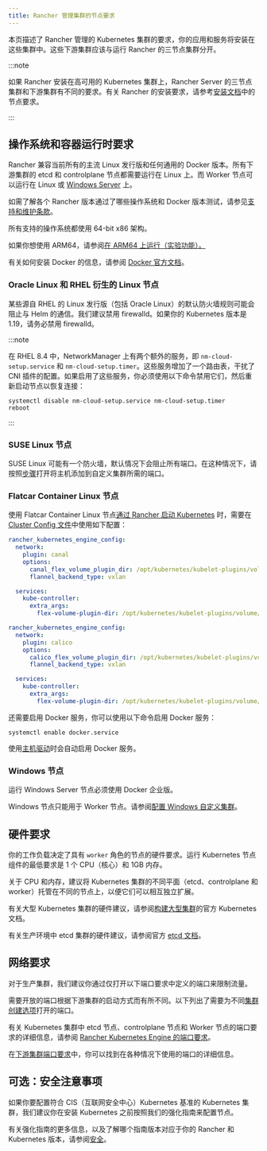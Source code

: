 ```yaml
---
title: Rancher 管理集群的节点要求
---
```


本页描述了 Rancher 管理的 Kubernetes 集群的要求，你的应用和服务将安装在这些集群中。这些下游集群应该与运行 Rancher 的三节点集群分开。

:::note

如果 Rancher 安装在高可用的 Kubernetes 集群上，Rancher Server 的三节点集群和下游集群有不同的要求。有关 Rancher 的安装要求，请参考[安装文档](../../../pages-for-subheaders/installation-requirements.md)中的节点要求。

:::

## 操作系统和容器运行时要求

Rancher 兼容当前所有的主流 Linux 发行版和任何通用的 Docker 版本。所有下游集群的 etcd 和 controlplane 节点都需要运行在 Linux 上。而 Worker 节点可以运行在 Linux 或 [Windows Server](#windows-节点) 上。

如需了解各个 Rancher 版本通过了哪些操作系统和 Docker 版本测试，请参见[支持和维护条款](https://rancher.com/support-maintenance-terms/)。

所有支持的操作系统都使用 64-bit x86 架构。

如果你想使用 ARM64，请参阅[在 ARM64 上运行（实验功能）。](../../advanced-user-guides/enable-experimental-features/rancher-on-arm64.md)

有关如何安装 Docker 的信息，请参阅 [Docker 官方文档](https://docs.docker.com/)。

### Oracle Linux 和 RHEL 衍生的 Linux 节点

某些源自 RHEL 的 Linux 发行版（包括 Oracle Linux）的默认防火墙规则可能会阻止与 Helm 的通信。我们建议禁用 firewalld。如果你的 Kubernetes 版本是 1.19，请务必禁用 firewalld。

:::note

在 RHEL 8.4 中，NetworkManager 上有两个额外的服务，即 `nm-cloud-setup.service` 和 `nm-cloud-setup.timer`。这些服务增加了一个路由表，干扰了 CNI 插件的配置。如果启用了这些服务，你必须使用以下命令禁用它们，然后重新启动节点以恢复连接：

```
systemctl disable nm-cloud-setup.service nm-cloud-setup.timer
reboot
```

:::

### SUSE Linux 节点

SUSE Linux 可能有一个防火墙，默认情况下会阻止所有端口。在这种情况下，请按照[步骤](../../../getting-started/installation-and-upgrade/installation-requirements/port-requirements.md#打开-suse-linux-端口)打开将主机添加到自定义集群所需的端口。

### Flatcar Container Linux 节点

使用 Flatcar Container Linux 节点[通过 Rancher 启动 Kubernetes](../../../pages-for-subheaders/launch-kubernetes-with-rancher.md) 时，需要在 [Cluster Config 文件](../../../reference-guides/cluster-configuration/rancher-server-configuration/rke1-cluster-configuration.md#rke-集群配置文件参考)中使用如下配置：

<Tabs>
<TabItem value="Canal">

```yaml
rancher_kubernetes_engine_config:
  network:
    plugin: canal
    options:
      canal_flex_volume_plugin_dir: /opt/kubernetes/kubelet-plugins/volume/exec/nodeagent~uds
      flannel_backend_type: vxlan

  services:
    kube-controller:
      extra_args:
        flex-volume-plugin-dir: /opt/kubernetes/kubelet-plugins/volume/exec/
```

</TabItem>
<TabItem value="Calico">

```yaml
rancher_kubernetes_engine_config:
  network:
    plugin: calico
    options:
      calico_flex_volume_plugin_dir: /opt/kubernetes/kubelet-plugins/volume/exec/nodeagent~uds
      flannel_backend_type: vxlan

  services:
    kube-controller:
      extra_args:
        flex-volume-plugin-dir: /opt/kubernetes/kubelet-plugins/volume/exec/
```

</TabItem>
</Tabs>

还需要启用 Docker 服务，你可以使用以下命令启用 Docker 服务：

```
systemctl enable docker.service
```

使用[主机驱动](../../../pages-for-subheaders/about-provisioning-drivers.md#主机驱动)时会自动启用 Docker 服务。

### Windows 节点

运行 Windows Server 节点必须使用 Docker 企业版。

Windows 节点只能用于 Worker 节点。请参阅[配置 Windows 自定义集群](../../../pages-for-subheaders/use-windows-clusters.md)。

## 硬件要求

你的工作负载决定了具有 `worker` 角色的节点的硬件要求。运行 Kubernetes 节点组件的最低要求是 1 个 CPU（核心）和 1GB 内存。

关于 CPU 和内存，建议将 Kubernetes 集群的不同平面（etcd、controlplane 和 worker）托管在不同的节点上，以便它们可以相互独立扩展。

有关大型 Kubernetes 集群的硬件建议，请参阅[构建大型集群](https://kubernetes.io/docs/setup/best-practices/cluster-large/)的官方 Kubernetes 文档。

有关生产环境中 etcd 集群的硬件建议，请参阅官方 [etcd 文档](https://etcd.io/docs/v3.4.0/op-guide/hardware/)。

## 网络要求

对于生产集群，我们建议你通过仅打开以下端口要求中定义的端口来限制流量。

需要开放的端口根据下游集群的启动方式而有所不同。以下列出了需要为不同[集群创建选项](../../../pages-for-subheaders/kubernetes-clusters-in-rancher-setup.md)打开的端口。

有关 Kubernetes 集群中 etcd 节点、controlplane 节点和 Worker 节点的端口要求的详细信息，请参阅 [Rancher Kubernetes Engine 的端口要求](https://rancher.com/docs/rke/latest/en/os/#ports)。

在[下游集群端口要求](../../../getting-started/installation-and-upgrade/installation-requirements/port-requirements.md#下游-kubernetes-集群节点)中，你可以找到在各种情况下使用的端口的详细信息。

## 可选：安全注意事项

如果你要配置符合 CIS（互联网安全中心）Kubernetes 基准的 Kubernetes 集群，我们建议你在安装 Kubernetes 之前按照我们的强化指南来配置节点。

有关强化指南的更多信息，以及了解哪个指南版本对应于你的 Rancher 和 Kubernetes 版本，请参阅[安全](../../../pages-for-subheaders/rancher-security.md#rancher-强化指南)。
